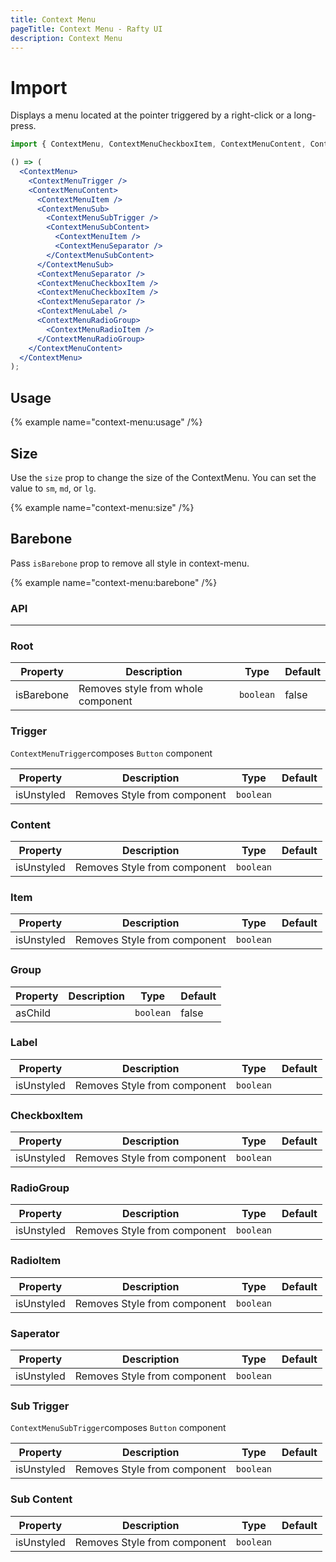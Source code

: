 ```yaml
---
title: Context Menu
pageTitle: Context Menu - Rafty UI
description: Context Menu
---
```


# Import

Displays a menu located at the pointer triggered by a right-click or a long-press.

```jsx
import { ContextMenu, ContextMenuCheckboxItem, ContextMenuContent, ContextMenuItem, ContextMenuLabel, ContextMenuRadioGroup, ContextMenuRadioItem, ContextMenuSeparator, ContextMenuSub, ContextMenuSubContent, ContextMenuSubTrigger, ContextMenuTrigger } from "@rafty/ui";

() => (
  <ContextMenu>
    <ContextMenuTrigger />
    <ContextMenuContent>
      <ContextMenuItem />
      <ContextMenuSub>
        <ContextMenuSubTrigger />
        <ContextMenuSubContent>
          <ContextMenuItem />
          <ContextMenuSeparator />
        </ContextMenuSubContent>
      </ContextMenuSub>
      <ContextMenuSeparator />
      <ContextMenuCheckboxItem />
      <ContextMenuCheckboxItem />
      <ContextMenuSeparator />
      <ContextMenuLabel />
      <ContextMenuRadioGroup>
        <ContextMenuRadioItem />
      </ContextMenuRadioGroup>
    </ContextMenuContent>
  </ContextMenu>
);
```

## Usage

{% example name="context-menu:usage" /%}

## Size

Use the `size` prop to change the size of the ContextMenu. You can set the value to `sm`, `md`, or `lg`.

{% example name="context-menu:size" /%}

## Barebone

Pass `isBarebone` prop to remove all style in context-menu.

{% example name="context-menu:barebone" /%}

### API

---

### Root

| Property   | Description                        | Type      | Default |
| ---------- | ---------------------------------- | --------- | ------- |
| isBarebone | Removes style from whole component | `boolean` | false   |

### Trigger

`ContextMenuTrigger`composes `Button` component

| Property   | Description                  | Type      | Default |
| ---------- | ---------------------------- | --------- | ------- |
| isUnstyled | Removes Style from component | `boolean` |         |

### Content

| Property   | Description                  | Type      | Default |
| ---------- | ---------------------------- | --------- | ------- |
| isUnstyled | Removes Style from component | `boolean` |         |

### Item

| Property   | Description                  | Type      | Default |
| ---------- | ---------------------------- | --------- | ------- |
| isUnstyled | Removes Style from component | `boolean` |         |

### Group

| Property | Description | Type      | Default |
| -------- | ----------- | --------- | ------- |
| asChild  |             | `boolean` | false   |

### Label

| Property   | Description                  | Type      | Default |
| ---------- | ---------------------------- | --------- | ------- |
| isUnstyled | Removes Style from component | `boolean` |         |

### CheckboxItem

| Property   | Description                  | Type      | Default |
| ---------- | ---------------------------- | --------- | ------- |
| isUnstyled | Removes Style from component | `boolean` |         |

### RadioGroup

| Property   | Description                  | Type      | Default |
| ---------- | ---------------------------- | --------- | ------- |
| isUnstyled | Removes Style from component | `boolean` |         |

### RadioItem

| Property   | Description                  | Type      | Default |
| ---------- | ---------------------------- | --------- | ------- |
| isUnstyled | Removes Style from component | `boolean` |         |

### Saperator

| Property   | Description                  | Type      | Default |
| ---------- | ---------------------------- | --------- | ------- |
| isUnstyled | Removes Style from component | `boolean` |         |

### Sub Trigger

`ContextMenuSubTrigger`composes `Button` component

| Property   | Description                  | Type      | Default |
| ---------- | ---------------------------- | --------- | ------- |
| isUnstyled | Removes Style from component | `boolean` |         |

### Sub Content

| Property   | Description                  | Type      | Default |
| ---------- | ---------------------------- | --------- | ------- |
| isUnstyled | Removes Style from component | `boolean` |         |
